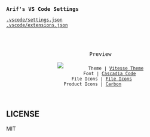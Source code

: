 <samp><b>Arif's VS Code Settings</b></samp>

[`.vscode/settings.json`](./.vscode/settings.json)<br>
[`.vscode/extensions.json`](./.vscode/extensions.json)


<br>
<br>
<p align="center"><samp>Preview</samp></p>

<p align="center">
<img src="https://user-images.githubusercontent.com/60260466/170646561-c24d9aaa-c403-4620-bc6f-58c3334008b2.PNG">
<sub><samp>&nbsp;&nbsp;&nbsp;&nbsp;&nbsp;&nbsp;&nbsp;&nbsp;&nbsp;Theme | <a href="https://github.com/antfu/vscode-theme-vitesse">Vitesse Theme</a><br>
&nbsp;&nbsp;&nbsp;&nbsp;&nbsp;&nbsp;&nbsp;Font | <a href="https://github.com/microsoft/cascadia-code">Cascadia Code</a><br>
&nbsp;File Icons | <a href="https://marketplace.visualstudio.com/items?itemName=file-icons.file-icons">File Icons</a><br>
Product Icons | <a href="https://github.com/antfu/vscode-icons-carbon">Carbon</a>&nbsp;&nbsp;&nbsp;&nbsp;&nbsp;&nbsp;</samp></sub>
</p>

<br>

## LICENSE

MIT
